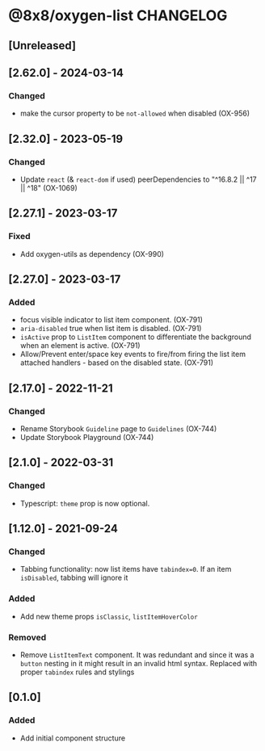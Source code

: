 # @8x8/oxygen-list CHANGELOG

## [Unreleased]

## [2.62.0] - 2024-03-14

### Changed

- make the cursor property to be `not-allowed` when disabled (OX-956)

## [2.32.0] - 2023-05-19

### Changed

- Update `react` (& `react-dom` if used) peerDependencies to "^16.8.2 || ^17 || ^18" (OX-1069)

## [2.27.1] - 2023-03-17

### Fixed

- Add oxygen-utils as dependency (OX-990)

## [2.27.0] - 2023-03-17

### Added

- focus visible indicator to list item component. (OX-791)
- `aria-disabled` true when list item is disabled. (OX-791)
- `isActive` prop to `ListItem` component to differentiate the background when an element is active. (OX-791)
- Allow/Prevent enter/space key events to fire/from firing the list item attached handlers - based on the disabled state. (OX-791)

## [2.17.0] - 2022-11-21

### Changed

- Rename Storybook `Guideline` page to `Guidelines` (OX-744)
- Update Storybook Playground (OX-744)

## [2.1.0] - 2022-03-31

### Changed

- Typescript: `theme` prop is now optional.

## [1.12.0] - 2021-09-24

### Changed

- Tabbing functionality: now list items have `tabindex=0`. If an item `isDisabled`, tabbing will ignore it

### Added

- Add new theme props `isClassic`, `listItemHoverColor`

### Removed

- Remove `ListItemText` component. It was redundant and since it was a `button` nesting in it might result in an invalid html syntax. Replaced with proper `tabindex` rules and stylings

## [0.1.0]

### Added

- Add initial component structure
